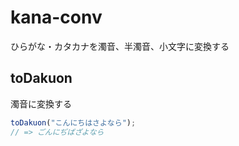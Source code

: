 # kana-conv

ひらがな・カタカナを濁音、半濁音、小文字に変換する

## toDakuon

濁音に変換する

```ts
toDakuon("こんにちはさよなら");
// => ごんにぢばざよなら
```
